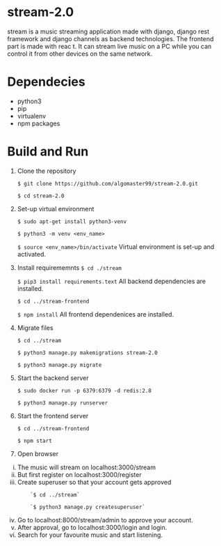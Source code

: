 # stream-2.0
stream is a music streaming application made with django, django rest framework and django channels as backend technologies. The frontend part is made with reac
t. It can stream live music on a PC while you can control it from other devices
on the same network.

# Dependecies
* python3
* pip
* virtualenv
* npm packages

# Build and Run
1. Clone the repository

    `$ git clone https://github.com/algomaster99/stream-2.0.git`
    
    `$ cd stream-2.0`
2. Set-up virtual environment

    `$ sudo apt-get install python3-venv`
    
    `$ python3 -m venv <env_name>`
    
    `$ source <env_name>/bin/activate`
    Virtual environment is set-up and activated.
3. Install requirememnts
    `$ cd ./stream`
    
    `$ pip3 install requirements.text`
    All backend dependencies are installed.
    
    `$ cd ../stream-frontend`
    
    `$ npm install`
    All frontend dependenices are installed.
4. Migrate files

    `$ cd ../stream`
    
    `$ python3 manage.py makemigrations stream-2.0`
    
    `$ python3 manage.py migrate`
5. Start the backend server

    `$ sudo docker run -p 6379:6379 -d redis:2.8`
    
    `$ python3 manage.py runserver`
6. Start the frontend server

    `$ cd ../stream-frontend`
    
    `$ npm start`
7. Open browser

<ol type="i">
    <li>  The music will stream on localhost:3000/stream </li>
    <li>  But first register on localhost:3000/register </li>
    <li>  Create superuser so that your account gets approved </li>
    
        `$ cd ../stream`
        
        `$ python3 manage.py createsuperuser`
   <li> Go to localhost:8000/stream/admin to approve your account.</li>
   <li> After approval, go to localhost:3000/login and login.</li>
   <li> Search for your favourite music and start listening.</li>
  </ol>
